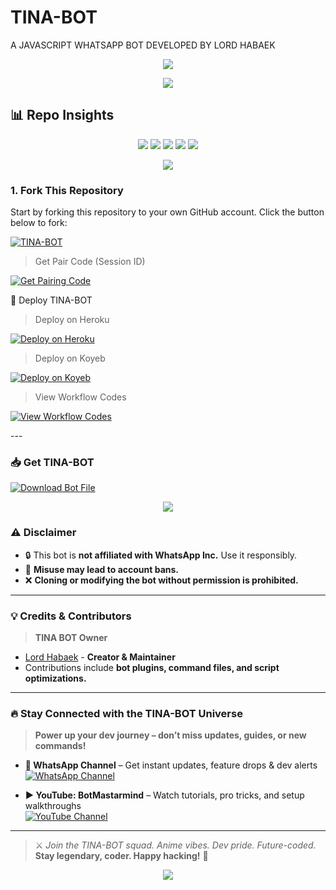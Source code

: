 # TINA-BOT
A JAVASCRIPT WHATSAPP BOT DEVELOPED BY LORD HABAEK
<p align="center">
  <img src="https://i.imgur.com/LyHic3i.gif" />
</p>

<p align="center">
  <img src="https://files.catbox.moe/n4hrh2.jpg" />
</p>

## 📊 Repo Insights

<p align="center">
  <img src="https://img.shields.io/github/forks/lhbotssystem/TINA-BOT?style=flat&color=6A1B9A&logo=github&logoColor=white&label=Forks" />
  <img src="https://img.shields.io/github/followers/lhbotssystem?style=flat&color=E91E63&logo=github&logoColor=white&label=Followers" />
  <img src="https://img.shields.io/github/last-commit/lhbotssystem/TINA-BOT?style=flat&color=FF5252&logo=git&logoColor=white&label=Last%20Commit" />
  <img src="https://img.shields.io/github/repo-size/lhbotssystem/TINA-BOT?style=flat&color=FF7043&logo=database&logoColor=white&label=Repo%20Size" />
  <img src="https://img.shields.io/github/package-json/v/lhbotssystem/TINA-BOT?style=flat&color=FFEB3B&logo=npm&logoColor=black&label=Version" />
</p>

<p align="center">
  <img src="https://i.imgur.com/LyHic3i.gif" />
</p>

### 1. Fork This Repository

Start by forking this repository to your own GitHub account. Click the button below to fork:

  <a href="https://github.com/lhbotssystem/TINA-BOT/fork"><img title="TINA-BOT" src="https://img.shields.io/badge/FORK-TINA-BOT-h?color=blue&style=for-the-badge&logo=stackshare"></a>

> Get Pair Code (Session ID)

<p align="left">  
<a href='https://tina-bot-pair.onrender.com' target="_blank"><img alt='Get Pairing Code' src='https://img.shields.io/badge/Get%20Pairing%20Code-000000?style=for-the-badge&logo=codefactor&logoColor=white'/></a>  
</p>  


🚀 Deploy TINA-BOT

> Deploy on Heroku



<p align="left">  
<a href='https://dashboard.heroku.com/new?template=https://github.com/lhbotssystem/none/tree/main' target="_blank"><img alt='Deploy on Heroku' src='https://img.shields.io/badge/Deploy%20on-Heroku-FF004D?style=for-the-badge&logo=heroku&logoColor=white'/></a>  
</p>

> Deploy on Koyeb



<p align="left">  
<a href='https://app.koyeb.com/services/deploy?type=git&repository=lhbotssystem/none&ports=3000' target="_blank"><img alt='Deploy on Koyeb' src='https://img.shields.io/badge/Deploy%20on-Koyeb-FF009D?style=for-the-badge&logo=koyeb&logoColor=white'/></a>  
</p>

> View Workflow Codes



<p align="left">  
<a href="https://whatsapp.com/channel/0029Vb53vVVG3R3rgaQSVs2o/1368" target="_blank"><img alt='View Workflow Codes' src='https://img.shields.io/badge/View-Workflow%20Codes-FF0076?style=for-the-badge&logo=githubactions&logoColor=white'/></a>  
</p>  
---

### 📥 Get TINA-BOT

[![Download Bot File](https://img.shields.io/badge/Download%20Bot-file-FF009D?style=for-the-badge&logo=github&logoColor=white)](https://github.com/lhbotssystem/TINA-BOT/archive/refs/heads/main.zip)

<p align="center">
  <img src="https://i.imgur.com/LyHic3i.gif" />
</p>

### ⚠️ Disclaimer

- 🔒 This bot is **not affiliated with WhatsApp Inc.** Use it responsibly.  
- 🚨 **Misuse may lead to account bans.**  
- ❌ **Cloning or modifying the bot without permission is prohibited.**

---

### 💡 Credits & Contributors

> **TINA BOT Owner**  
- [Lord Habaek](https://github.com/lhbotssystem) - **Creator & Maintainer**  
- Contributions include **bot plugins, command files, and script optimizations.**

---

### 🔥 Stay Connected with the TINA-BOT Universe

> **Power up your dev journey – don’t miss updates, guides, or new commands!**

- **📢 WhatsApp Channel** – Get instant updates, feature drops & dev alerts  
  [![WhatsApp Channel](https://img.shields.io/badge/Join%20WhatsApp-Channel-25D366?style=for-the-badge&logo=whatsapp&logoColor=white)](https://whatsapp.com/channel/0029Vb53vVVG3R3rgaQSVs2o)  

- **▶️ YouTube: BotMastarmind** – Watch tutorials, pro tricks, and setup walkthroughs  
  [![YouTube Channel](https://img.shields.io/badge/Subscribe-YouTube-FF0000?style=for-the-badge&logo=youtube&logoColor=white)](https://youtube.com/@botmastermindofficial)

---

> ⚔️ *Join the TINA-BOT squad. Anime vibes. Dev pride. Future-coded.*  
**Stay legendary, coder. Happy hacking!** 🚀

<p align="center">
  <img src="https://i.imgur.com/LyHic3i.gif" />
</p>
